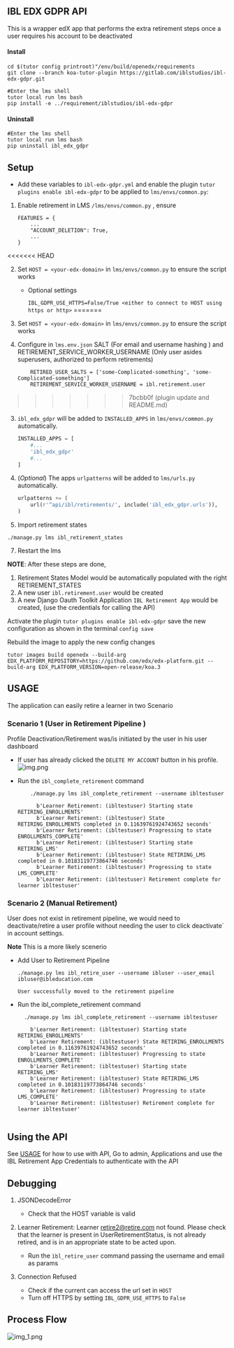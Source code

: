 ## IBL EDX GDPR API
This is a wrapper edX app that performs the extra retirement steps once a user requires his account to be deactivated


#### Install
```
cd $(tutor config printroot)"/env/build/openedx/requirements
git clone --branch koa-tutor-plugin https://gitlab.com/iblstudios/ibl-edx-gdpr.git

#Enter the lms shell 
tutor local run lms bash
pip install -e ../requirement/iblstudios/ibl-edx-gdpr
```

#### Uninstall
```
#Enter the lms shell 
tutor local run lms bash
pip uninstall ibl_edx_gdpr
```

## Setup
* Add these variables to `ibl-edx-gdpr.yml` and enable the plugin `tutor plugins enable ibl-edx-gdpr` to be applied to `lms/envs/common.py`:

1. Enable retirement in LMS `/lms/envs/common.py` , ensure 
    ```
    FEATURES = {
        ...
        "ACCOUNT_DELETION": True,
        ...
    }
    ```

<<<<<<< HEAD

2. Set ``HOST = <your-edx-domain>``  in `lms/envs/common.py` to ensure the script works
    - Optional settings
    
        `IBL_GDPR_USE_HTTPS=False/True <either to connect to HOST using https or http>` 
=======
2. Set  ``HOST = <your-edx-domain>``  in `lms/envs/common.py` to ensure the script works

3. Configure in `lms.env.json`   SALT (For email and username hashing ) and RETIREMENT_SERVICE_WORKER_USERNAME 
   (Only user asides superusers, authorized to perform retirements)
   
    ```
        RETIRED_USER_SALTS = ['some-Complicated-something', 'some-Complicated-something']
        RETIREMENT_SERVICE_WORKER_USERNAME = ibl.retirement.user
    ```
>>>>>>> 7bcbb0f (plugin update and README.md)

3. `ibl_edx_gdpr` will be added to `INSTALLED_APPS` in `lms/envs/common.py` automatically. 
    
    ```python
    INSTALLED_APPS = [
        #...
        'ibl_edx_gdpr'
        #...
    ]
    ```

5. (_Optional_) The apps `urlpatterns` will be added to `lms/urls.py`  automatically.

    ```python
    urlpatterns += (
        url(r'^api/ibl/retirements/', include('ibl_edx_gdpr.urls')),
    )
    ```
6. Import retirement states
```
./manage.py lms ibl_retirement_states
```
7. Restart the lms

**NOTE**: After these steps are done, 
1. Retirement States Model would be automatically populated with the right RETIREMENT_STATES
2. A new user `ibl.retirement.user` would be created
3. A new Django Oauth Toolkit Application `IBL Retirement App` would be created, (use the credentials for calling the API)


Activate the plugin `tutor plugins enable ibl-edx-gdpr`
save the new configuration as shown in the terminal `config save`

Rebuild the image to apply the new config changes 

```tutor images build openedx --build-arg EDX_PLATFORM_REPOSITORY=https://github.com/edx/edx-platform.git --build-arg EDX_PLATFORM_VERSION=open-release/koa.3```

## USAGE
The application can easily retire a learner in two Scenario

### Scenario 1 (User in Retirement Pipeline )

Profile Deactivation/Retirement was/is initiated by the user in his user dashboard
   
* If user has already clicked the ``DELETE MY ACCOUNT`` button in his profile.
   ![img.png](img.png)


* Run the `ibl_complete_retirement` command
  
  ```
      ./manage.py lms ibl_complete_retirement --username ibltestuser
  
        b'Learner Retirement: (ibltestuser) Starting state RETIRING_ENROLLMENTS'
        b'Learner Retirement: (ibltestuser) State RETIRING_ENROLLMENTS completed in 0.11639761924743652 seconds'
        b'Learner Retirement: (ibltestuser) Progressing to state ENROLLMENTS_COMPLETE'
        b'Learner Retirement: (ibltestuser) Starting state RETIRING_LMS'
        b'Learner Retirement: (ibltestuser) State RETIRING_LMS completed in 0.10183119773864746 seconds'
        b'Learner Retirement: (ibltestuser) Progressing to state LMS_COMPLETE'
        b'Learner Retirement: (ibltestuser) Retirement complete for learner ibltestuser' 
    ```

### Scenario 2 (Manual Retirement)
User does not exist in retirement pipeline, we would need to deactivate/retire a user profile without needing the user to click deactivate` in account settings.

**Note** This is a more likely scenerio
* Add User to Retirement Pipeline
   ```ssh
   ./manage.py lms ibl_retire_user --username ibluser --user_email ibluser@ibleducation.com
   
   User successfully moved to the retirement pipeline
   ```
* Run the ibl_complete_retirement command
    ```ssh
      ./manage.py lms ibl_complete_retirement --username ibltestuser
  
        b'Learner Retirement: (ibltestuser) Starting state RETIRING_ENROLLMENTS'
        b'Learner Retirement: (ibltestuser) State RETIRING_ENROLLMENTS completed in 0.11639761924743652 seconds'
        b'Learner Retirement: (ibltestuser) Progressing to state ENROLLMENTS_COMPLETE'
        b'Learner Retirement: (ibltestuser) Starting state RETIRING_LMS'
        b'Learner Retirement: (ibltestuser) State RETIRING_LMS completed in 0.10183119773864746 seconds'
        b'Learner Retirement: (ibltestuser) Progressing to state LMS_COMPLETE'
        b'Learner Retirement: (ibltestuser) Retirement complete for learner ibltestuser'
      
    ```

## Using the API

See [USAGE](USAGE.md) for how to use with API, Go to admin, Applications and use the IBL Retirement App Credentials to 
authenticate with the API

## Debugging
1. JSONDecodeError
    * Check that the HOST variable is valid
    
2. Learner Retirement: Learner retire2@retire.com not found. Please check that the learner is present in UserRetirementStatus, is not already retired, and is in an appropriate state to be acted upon.
    * Run the `ìbl_retire_user` command passing the username and email as params

3. Connection Refused 
    * Check if the current can access the url set in ``HOST``
    * Turn off HTTPS by setting `IBL_GDPR_USE_HTTPS` to `False`

## Process Flow
![img_1.png](img_1.png)